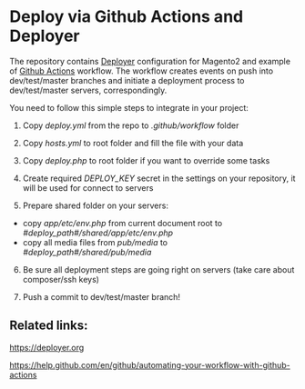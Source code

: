 # Deploy via Github Actions and Deployer

The repository contains <a href="https://deployer.org" target="_blank">Deployer</a> configuration for Magento2 and example of <a href="https://help.github.com/en/github/automating-your-workflow-with-github-actions" target="_blank">Github Actions</a> workflow. The workflow creates events on push into dev/test/master branches and initiate a deployment process to dev/test/master servers, correspondingly.

You need to follow this simple steps to integrate in your project:

1. Copy _deploy.yml_ from the repo to _.github/workflow_ folder

2. Copy _hosts.yml_ to root folder and fill the file with your data

3. Copy _deploy.php_ to root folder if you want to override some tasks

4. Create required _DEPLOY_KEY_ secret in the settings on your repository, it will be used for connect to servers

5. Prepare shared folder on your servers:
* copy _app/etc/env.php_ from current document root to _#deploy_path#/shared/app/etc/env.php_
* copy all media files from _pub/media_ to _#deploy_path#/shared/pub/media_

6. Be sure all deployment steps are going right on servers (take care about composer/ssh keys)

7. Push a commit to dev/test/master branch!

## Related links:

https://deployer.org

https://help.github.com/en/github/automating-your-workflow-with-github-actions
